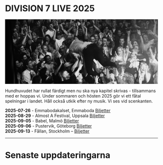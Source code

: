 
# DIVISION 7 LIVE 2025

<img src="pustervik-surf-crop.jpg" alt="Max Surfar Pustervik" style="display: block; margin: 0 auto;">

Hundhuvudet har rullat färdigt men nu ska nya kapitel skrivas - tillsammans med er hoppas vi. Under sommaren och hösten 2025 gör vi ett fåtal spelningar i landet. Håll också utkik efter ny musik. Vi ses vid scenkanten.

**2025-07-26** - Emmabodakalset, Emmaboda [Biljetter](https://billetto.se/en/e/emmabodakalaset-2025-biljetter-1143182)  
**2025-08-29** - Almost A Festival, Uppsala [Biljetter](https://www.tickster.com/se/sv/events/ea8zum3pgtzy3cg/2025-08-29/almost-a-festival-2025)  
**2025-09-05** - Babel, Malmö [Biljetter](https://secure.tickster.com/sv/4djm32jd48bdb78/products)  
**2025-09-06** - Pustervik, Göteborg [Biljetter](https://secure.tickster.com/sv/l4chvck7v6ww3je/products)  
**2025-09-13** - Fållan, Stockholm – [Biljetter](https://secure.tickster.com/tvxxc2y1z85xjmr)  

---

# Senaste uppdateringarna
